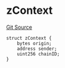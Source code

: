 # zContext
[Git Source](https://github.com/zeta-chain/protocol-contracts/blob/100d7659776cae8d2c060c1333655e0cccd1462a/contracts/zevm/interfaces/UniversalContract.sol)


```solidity
struct zContext {
    bytes origin;
    address sender;
    uint256 chainID;
}
```

